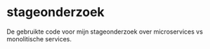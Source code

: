 # stageonderzoek
De gebruikte code voor mijn stageonderzoek over microservices vs monolitische services.

